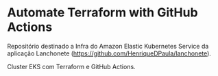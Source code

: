 # Automate Terraform with GitHub Actions

Repositório destinado a Infra do Amazon Elastic Kubernetes Service da aplicação Lanchonete (https://github.com/HenriqueDPaula/lanchonete).

Cluster EKS com Terraform e GitHub Actions. 
